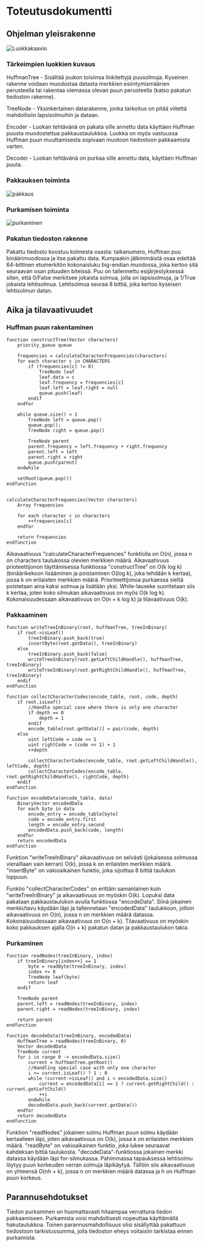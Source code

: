 # Toteutusdokumentti

## Ohjelman yleisrakenne

![Luokkakaavio](kuvat/luokkakaavio.png)

### Tärkeimpien luokkien kuvaus

HuffmanTree - Sisältää joukon toisiinsa linkitettyjä puusolmuja. Kyseinen rakenne voidaan muodostaa datasta merkkien esiintymismäärien perusteella tai rakentaa olemassa olevan puun perusteella (katso pakatun tiedoston rakenne).

TreeNode - Yksinkertainen datarakenne, jonka tarkoitus on pitää viitettä mahdollisiin lapsisolmuihin ja dataan.

Encoder - Luokan tehtävänä on pakata sille annettu data käyttäen Huffman puusta muodostettua pakkaustaulukkoa. Luokka on myös vastuussa Huffman puun muuttamisesta sopivaan muotoon tiedostoon pakkaamista varten.

Decoder - Luokan tehtävänä on purkaa sille annettu data, käyttäen Huffman puuta.

### Pakkauksen toiminta

![pakkaus](kuvat/Pakkaus.png)

### Purkamisen toiminta

![purkaminen](kuvat/Purkaminen.png)

### Pakatun tiedoston rakenne

Pakattu tiedosto koostuu kolmesta osasta: taikanumero, Huffman puu binäärimuodossa ja itse pakattu data. Kumpaakin jälkimmäistä osaa edeltää 64-bittinen etumerkitön kokonaisluku big-endian muodossa, joka kertoo sitä seuraavan osan pituuden biteissä. Puu on tallennettu esijärjestyksessä siten, että 0/False merkitsee jokaista solmua, jolla on lapsisolmuja, ja 1/True jokaista lehtisolmua. Lehtisolmua seuraa 8 bittiä, joka kertoo kyseisen lehtisolmun datan.

## Aika ja tilavaativuudet

### Huffman puun rakentaminen

```
function constructTree(Vector characters)
    priority_queue queue

    frequencies = calculateCharacterFrequencies(characters)
    for each character c in CHARACTERS
        if (frequencies[c] != 0)
            TreeNode leaf
            leaf.data = c
            leaf.frequency = frequencies[c]
            leaf.left = leaf.right = null
            queue.push(leaf)
        endif
    endfor

    while queue.size() > 1
        TreeNode left = queue.pop()
        queue.pop();
        TreeNode right = queue.pop()

        TreeNode parent
        parent.frequency = left.frequency + right.frequency
        parent.left = left
        parent.right = right
        queue.push(parent)
    endwhile

    setRoot(queue.pop())
endfunction


calculateCharacterFrequencies(Vector characters)
    Array frequencies

    for each character c in characters
        ++frequencies[c]
    endfor

    return frequencies
endfunction
```
Aikavaativuus "calculateCharacterFrequencies" funktiolla on O(n), jossa n on characters taulukossa olevien merkkien määrä. Aikavaativuus prioteettijonon täyttämisessa funktiossa "constructTree" on O(k log k) (binäärikekoon lisääminen ja poistaminen O(log k), joka tehdään k kertaa), jossa k on erilaisten merkkien määrä. Prioriteettijonoa purkaessa sieltä poistetaan aina kaksi solmua ja lisätään yksi. While-lauseke suoritetaan siis k kertaa, joten koko silmukan aikavaativuus on myös O(k log k). Kokonaisuudessaan aikavaativuus on O(n + k log k) ja tilavaativuus O(k).

### Pakkaaminen

```
function writeTreeInBinary(root, huffmanTree, treeInBinary)
    if root->isLeaf()
        treeInBinary.push_back(true)
        insertByte(root.getData(), treeInBinary)
    else
        treeInBinary.push_back(false)
        writeTreeInBinary(root.getLeftChildHandle(), huffmanTree, treeInBinary)
        writeTreeInBinary(root.getRightChildHandle(), huffmanTree, treeInBinary)
    endif
endfunction

function collectCharacterCodes(encode_table, root, code, depth)
    if root.isLeaf()
        //Handle special case where there is only one character
        if depth == 0
            depth = 1
        endif
        encode_table[root.getData()] = pair(code, depth)
    else
        uint leftCode = code << 1
        uint rightCode = (code << 1) + 1
        ++depth

        collectCharacterCodes(encode_table, root.getLeftChildHandle(), leftCode, depth)
        collectCharacterCodes(encode_table, root.getRightChildHandle(), rightCode, depth)
    endif
endfunction

function encodeData(encode_table, data)
    BinaryVector encodedData
    for each byte in data
        encode_entry = encode_table[byte]
        code = encode_entry.first
        length = encode_entry.second
        encodedData.push_back(code, length)
    endfor
    return encodedData
endfunction
```
Funktion "writeTreeInBinary" aikavaativuus on selvästi (jokaisessa solmussa vieraillaan vain kerran) O(k), jossa k on erilaisten merkkien määrä. "insertByte" on vakioaikainen funktio, joka sijoittaa 8 bittiä taulukon loppuun.

Funktio "collectCharacterCodes" on erittäin samanlainen kuin "writeTreeInBinary" ja aikavaativuus on myöskin O(k). Lopuksi data pakataan pakkaustaulukon avulla funktiossa "encodeData". Siinä jokainen merkki/tavu käydään läpi ja tallennetaan "encodedData" taulukkoon, jolloin aikavaativuus on O(n), jossa n on merkkien määrä datassa. Kokonaisuudessaan aikavaativuus on O(n + k). Tilavaativuus on myöskin koko pakkauksen ajalla O(n + k) pakatun datan ja pakkaustaulukon takia.

### Purkaminen

```
function readNodes(treeInBinary, index)
    if treeInBinary[index++] == 1
        byte = readByte(treeInBinary, index)
        index += 8
        TreeNode leaf(byte)
        return leaf
    endif

    TreeNode parent
    parent.left = readNodes(treeInBinary, index)
    parent.right = readNodes(treeInBinary, index)

    return parent
endfunction

function decodeData(treeInBinary, encodedData)
    HuffmanTree = readNodes(treeInBinary, 0)
    Vector decodedData
    TreeNode current
    for i in range 0 -> encodedData.size()
        current = huffmanTree.getRoot()
        //Handling special case with only one character
        i += current.isLeaf() ? 1 : 0
        while !current->isLeaf() and i < encodedData.size()
            current = encodedData[i] == 1 ? current.getRightChild() : current.getLeftChild()
            ++i
        endwhile
        decodedData.push_back(current.getData())
    endfor
    return decodedData
endfunction
```
Funktion "readNodes" jokainen solmu Huffman puun solmu käydään kertaalleen läpi, joten aikavaativuus on O(k), jossa k on erilaisten merkkien määrä. "readByte" on vakioaikainen funktio, joka lukee seuraavat kahdeksan bittiä taulukosta. "decodeData"-funktiossa jokainen merkki datassa käydään läpi for-silmukassa. Pahimmassa tapauksessa lehtisolmu löytyy puun korkeuden verran solmuja läpikäytyä. Tällöin siis aikavaativuus on yhteensä O(nh + k), jossa n on merkkien määrä datassa ja h on Huffman puun korkeus.

## Parannusehdotukset

Tiedon purkaminen on huomattavasti hitaampaa verrattuna tiedon pakkaamiseen. Purkamista voisi mahdollisesti nopeuttaa käyttämällä hakutaulukkoa. Toinen parannusmahdollisuus olisi sisällyttää pakattuun tiedostoon tarkistussumma, jolla tiedoston eheys voitaisiin tarkistaa ennen purkamista.

